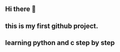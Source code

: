 ## Hi there 👋
## this is my first github project.
## learning python and c step by step
<!--
**Xoder-z/Xoder-z** is a ✨ _special_ ✨ repository because its `README.md` (this file) appears on your GitHub profile.
 
